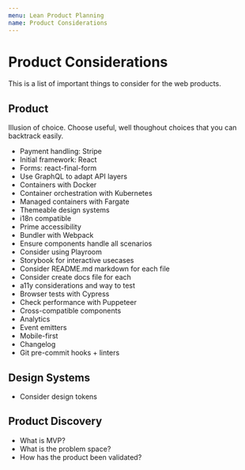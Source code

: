 ```yaml
---
menu: Lean Product Planning
name: Product Considerations
---
```


# Product Considerations

This is a list of important things to consider for the web products.

## Product

Illusion of choice. Choose useful, well thoughout choices that you can backtrack easily.

- Payment handling: Stripe
- Initial framework: React
- Forms: react-final-form
- Use GraphQL to adapt API layers
- Containers with Docker
- Container orchestration with Kubernetes
- Managed containers with Fargate
- Themeable design systems
- i18n compatible
- Prime accessibility
- Bundler with Webpack
- Ensure components handle all scenarios
- Consider using Playroom
- Storybook for interactive usecases
- Consider README.md markdown for each file
- Consider create docs file for each
- a11y considerations and way to test
- Browser tests with Cypress
- Check performance with Puppeteer
- Cross-compatible components
- Analytics
- Event emitters
- Mobile-first
- Changelog
- Git pre-commit hooks + linters

## Design Systems

- Consider design tokens

## Product Discovery 

- What is MVP?
- What is the problem space?
- How has the product been validated?
